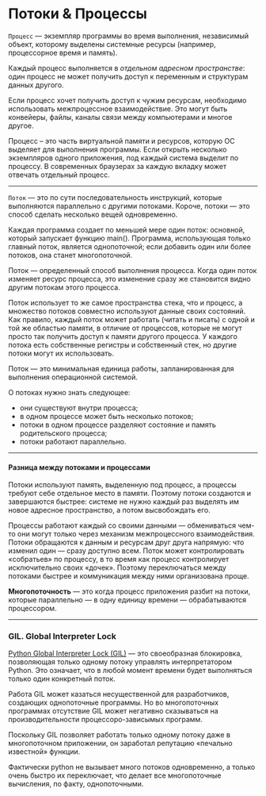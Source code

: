 # Потоки & Процессы

`Процесс` — экземпляр программы во время выполнения, независимый объект, которому 
выделены системные ресурсы (например, процессорное время и память). 

Каждый процесс выполняется в *отдельном адресном пространстве*: один процесс не может 
получить доступ к переменным и структурам данных другого. 

Если процесс хочет получить доступ к чужим ресурсам, 
необходимо использовать межпроцессное взаимодействие.
Это могут быть конвейеры, файлы, каналы связи между компьютерами и многое другое.

Процесс – это часть виртуальной памяти и ресурсов, которую ОС выделяет для выполнения программы. Если открыть несколько экземпляров одного приложения, под каждый система выделит по процессу. В современных браузерах за каждую вкладку может отвечать отдельный процесс.

---

`Поток` — это по сути последовательность инструкций, которые выполняются параллельно 
с другими потоками. Короче, потоки — это способ сделать несколько вещей одновременно. 

Каждая программа создает по меньшей мере один поток: основной, 
который запускает функцию main(). 
Программа, использующая только главный поток, является однопоточной; 
если добавить один или более потоков, она станет многопоточной.

Поток — определенный способ выполнения процесса. 
Когда один поток изменяет ресурс процесса, это изменение сразу же становится видно другим потокам этого процесса.

Поток использует то же самое пространства стека, что и процесс, 
а множество потоков совместно используют данные своих состояний. 
Как правило, каждый поток может работать (читать и писать) с одной и той же областью 
памяти, в отличие от процессов, 
которые не могут просто так получить доступ к памяти другого процесса. 
У каждого потока есть собственные регистры и собственный стек, 
но другие потоки могут их использовать.

Поток — это минимальная единица работы, запланированная для выполнения 
операционной системой.

О потоках нужно знать следующее:
- они существуют внутри процесса;
- в одном процессе может быть несколько потоков;
- потоки в одном процессе разделяют состояние и память родительского процесса;
- потоки работают параллельно.
---

#### Разница между потоками и процессами
Потоки используют память, выделенную под процесс, а процессы требуют себе отдельное 
место в памяти. Поэтому потоки создаются и завершаются быстрее: системе не нужно 
каждый раз выделять им новое адресное пространство, а потом высвобождать его.

Процессы работают каждый со своими данными — обмениваться чем-то они могут только 
через механизм межпроцессного взаимодействия. Потоки обращаются к данным и ресурсам 
друг друга напрямую: что изменил один — сразу доступно всем. 
Поток может контролировать «собратьев» по процессу, в то время как процесс 
контролирует исключительно своих «дочек». Поэтому переключаться между потоками 
быстрее и коммуникация между ними организована проще.

**Многопоточность** — это когда процесс приложения разбит на потоки, которые параллельно — 
в одну единицу времени — обрабатываются процессором.

---

### GIL. Global Interpreter Lock
[Python Global Interpreter Lock (GIL)](Python-GIL.md) — это своеобразная блокировка, 
позволяющая только одному потоку управлять интерпретатором Python. 
Это означает, что в любой момент времени будет выполняться только один конкретный поток.

Работа GIL может казаться несущественной для разработчиков, создающих 
однопоточные программы. Но во многопоточных программах отсутствие GIL может негативно 
сказываться на производительности процессоро-зависымых программ.

Поскольку GIL позволяет работать только одному потоку даже в многопоточном 
приложении, он заработал репутацию «печально известной» функции.

Фактически python не вызывает много потоков одновременно, а только очень быстро их переключает, что 
делает все многопоточные вычисления, по факту, однопоточными.
